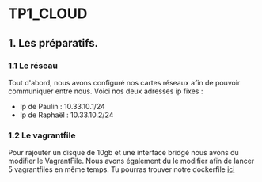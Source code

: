 # TP1_CLOUD

## 1. Les préparatifs.

### 1.1 Le réseau
Tout d'abord, nous avons configuré nos cartes réseaux afin de pouvoir communiquer entre nous.
Voici nos deux adresses ip fixes :
* Ip de Paulin : 10.33.10.1/24
* Ip de Raphaël : 10.33.10.2/24

### 1.2 Le vagrantfile
Pour rajouter un disque de 10gb et une interface bridgé nous avons du modifier le VagrantFile.
Nous avons également du le modifier afin de lancer 5 vagrantfiles en même temps. Tu pourras trouver notre dockerfile [ici](sources/Vagrantfile)
